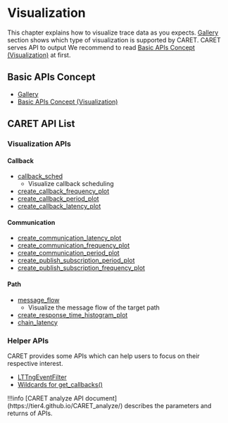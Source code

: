 # Visualization

This chapter explains how to visualize trace data as you expects. [Gallery](../gallery.md) section shows which type of visualization is supported by CARET. CARET serves API to output
We recommend to read [Basic APIs Concept (Visualization)](./basic_api_concept.md) at first.

## Basic APIs Concept

- [Gallery](../gallery.md)
- [Basic APIs Concept (Visualization)](./basic_api_concept.md)

## CARET API List

### Visualization APIs

#### Callback

- [callback_sched](./callback/callback_scheduling_visualization.md)
  - Visualize callback scheduling
- [create_callback_frequency_plot](./callback/index.md#execution-frequency)
- [create_callback_period_plot](./callback/index.md#period)
- [create_callback_latency_plot](./callback/index.md#latency)

#### Communication

- [create_communication_latency_plot](./communication/index.md#latency)
- [create_communication_frequency_plot](./communication/index.md#frequency)
- [create_communication_period_plot](./communication/index.md#period)
- [create_publish_subscription_period_plot](./communication/publish_subscription.md#period)
- [create_publish_subscription_frequency_plot](./communication/publish_subscription.md#frequency)

#### Path

- [message_flow](./path/message_flow.md)
  - Visualize the message flow of the target path
- [create_response_time_histogram_plot](./path/response_time.md)
- [chain_latency](./path/chain_latency.md)

### Helper APIs

CARET provides some APIs which can help users to focus on their respective interest.

- [LTTngEventFilter](./filter/lttng_event_filter.md)
- [Wildcards for get_callbacks()](./search/wildcards_for_get_callbacks.md)

<prettier-ignore-start>
!!!info
    [CARET analyze API document](https://tier4.github.io/CARET_analyze/) describes the parameters and returns of APIs.
<prettier-ignore-end>
